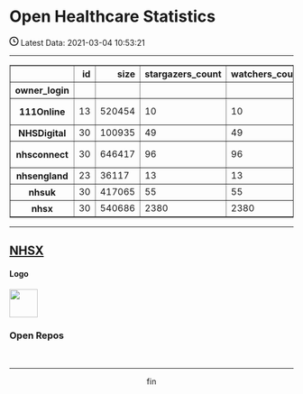 # Open Healthcare Statistics

<p><svg xmlns="http://www.w3.org/2000/svg" viewBox="0 0 16 16" width="16" height="16"><path fill-rule="evenodd" d="M1.5 8a6.5 6.5 0 1113 0 6.5 6.5 0 01-13 0zM8 0a8 8 0 100 16A8 8 0 008 0zm.5 4.75a.75.75 0 00-1.5 0v3.5a.75.75 0 00.471.696l2.5 1a.75.75 0 00.557-1.392L8.5 7.742V4.75z"></path></svg> Latest Data: 2021-03-04 10:53:21</p>

---

<table border="1" class="dataframe summary">
  <thead>
    <tr style="text-align: right;">
      <th></th>
      <th>id</th>
      <th>size</th>
      <th>stargazers_count</th>
      <th>watchers_count</th>
      <th>forks_count</th>
      <th>open_issues_count</th>
      <th>license_name</th>
      <th>language</th>
    </tr>
    <tr>
      <th>owner_login</th>
      <th></th>
      <th></th>
      <th></th>
      <th></th>
      <th></th>
      <th></th>
      <th></th>
      <th></th>
    </tr>
  </thead>
  <tbody>
    <tr>
      <th>111Online</th>
      <td>13</td>
      <td>520454</td>
      <td>10</td>
      <td>10</td>
      <td>0</td>
      <td>25</td>
      <td>Apache License 2.0</td>
      <td>C#</td>
    </tr>
    <tr>
      <th>NHSDigital</th>
      <td>30</td>
      <td>100935</td>
      <td>49</td>
      <td>49</td>
      <td>40</td>
      <td>200</td>
      <td>MIT License</td>
      <td>Python</td>
    </tr>
    <tr>
      <th>nhsconnect</th>
      <td>30</td>
      <td>646417</td>
      <td>96</td>
      <td>96</td>
      <td>69</td>
      <td>162</td>
      <td>Apache License 2.0</td>
      <td>CSS</td>
    </tr>
    <tr>
      <th>nhsengland</th>
      <td>23</td>
      <td>36117</td>
      <td>13</td>
      <td>13</td>
      <td>38</td>
      <td>79</td>
      <td>MIT License</td>
      <td>Python</td>
    </tr>
    <tr>
      <th>nhsuk</th>
      <td>30</td>
      <td>417065</td>
      <td>55</td>
      <td>55</td>
      <td>43</td>
      <td>58</td>
      <td>MIT License</td>
      <td>HTML</td>
    </tr>
    <tr>
      <th>nhsx</th>
      <td>30</td>
      <td>540686</td>
      <td>2380</td>
      <td>2380</td>
      <td>531</td>
      <td>82</td>
      <td>MIT License</td>
      <td>Python</td>
    </tr>
  </tbody>
</table>

---

## [NHSX](https://github.com/nhsx)

#### Logo

<img src="https://avatars.githubusercontent.com/u/47388472?v=4" width="50"/>

### Open Repos

<div id="NHSX"></div>
<script>
    fetch('github_api/nhsx_repos.json')
        .then(function (response) {
            return response.json();
        })
        .then(function (data) {
            appendData(data);
        })
        .catch(function (err) {
            console.log('error: ' + err);
        });
    function appendData(data) {
        var mainContainer = document.getElementById("NHSX");
        for (var i = 0; i < data.length; i++) {
            var div = document.createElement("div");
            div.innerHTML = data[i].name;
            mainContainer.appendChild(div);
        }
    }
</script>
<br/>

---

<center>fin</center>
